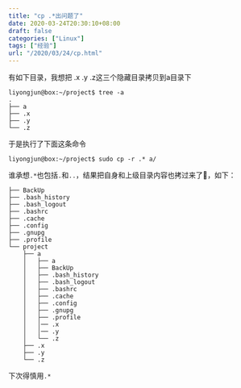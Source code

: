 ```yaml
---
title: "cp .*出问题了"
date: 2020-03-24T20:30:10+08:00
draft: false
categories: ["Linux"]
tags: ["经验"]
url: "/2020/03/24/cp.html"
---
```


有如下目录，我想把 .x .y .z这三个隐藏目录拷贝到a目录下

```shell
liyongjun@box:~/project$ tree -a
.
├── a
├── .x
├── .y
└── .z
```

于是执行了下面这条命令

```shell
liyongjun@box:~/project$ sudo cp -r .* a/

```

谁承想`.*`也包括`.`和`..`，结果把自身和上级目录内容也拷过来了🤣，如下：

```shell
├── BackUp
├── .bash_history
├── .bash_logout
├── .bashrc
├── .cache
├── .config
├── .gnupg
├── .profile
└── project
    ├── a
    │   ├── a
    │   ├── BackUp
    │   ├── .bash_history
    │   ├── .bash_logout
    │   ├── .bashrc
    │   ├── .cache
    │   ├── .config
    │   ├── .gnupg
    │   ├── .profile
    │   │── .x
    │   │── .y
    │   └── .z
    ├── .x
    ├── .y
    └── .z

```

下次得慎用`.*`

